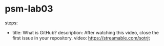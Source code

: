 # psm-lab03

steps:
- title: What is GitHub?
  description: After watching this video, close the first issue in your repository.
  video: https://streamable.com/sotrjt
